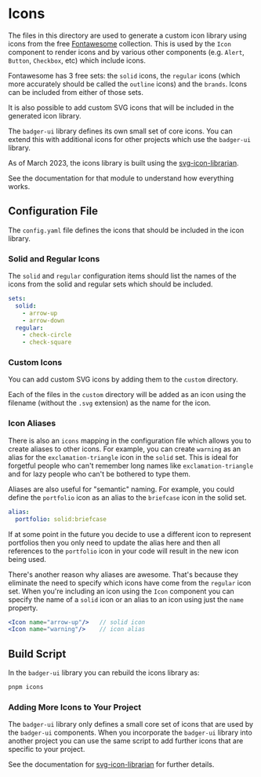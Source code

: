 # Icons

The files in this directory are used to generate a custom icon library using
icons from the free [Fontawesome](https://fontawesome.com/) collection.  This
is used by the `Icon` component to render icons and by various other components
(e.g. `Alert`, `Button`, `Checkbox`, etc) which include icons.

Fontawesome has 3 free sets: the `solid` icons, the `regular` icons (which
more accurately should be called the `outline` icons) and the `brands`.
Icons can be included from either of those sets.

It is also possible to add custom SVG icons that will be included in the
generated icon library.

The `badger-ui` library defines its own small set of core icons.  You can
extend this with additional icons for other projects which use the `badger-ui`
library.

As of March 2023, the icons library is built using the
[svg-icon-librarian](https://www.npmjs.com/package/@abw/svg-icon-librarian).

See the documentation for that module to understand how everything works.

## Configuration File

The `config.yaml` file defines the icons that should be included in the icon
library.

### Solid and Regular Icons

The `solid` and `regular` configuration items should list the names of the icons
from the solid and regular sets which should be included.

```yaml
sets:
  solid:
    - arrow-up
    - arrow-down
  regular:
    - check-circle
    - check-square
```

### Custom Icons

You can add custom SVG icons by adding them to the `custom` directory.

Each of the files in the `custom` directory will be added as an icon
using the filename (without the `.svg` extension) as the name for the
icon.

### Icon Aliases

There is also an `icons` mapping in the configuration file which allows
you to create aliases to other icons.  For example, you can create `warning`
as an alias for the `exclamation-triangle` icon in the `solid` set.  This
is ideal for forgetful people who can't remember long names like
`exclamation-triangle` and for lazy people who can't be bothered to type them.

Aliases are also useful for "semantic" naming.  For example, you could define
the `portfolio` icon as an alias to the `briefcase` icon in the solid set.

```yaml
alias:
  portfolio: solid:briefcase
```

If at some point in the future you decide to use a different icon to
represent portfolios then you only need to update the alias here and
then all references to the `portfolio` icon in your code will result
in the new icon being used.

There's another reason why aliases are awesome.  That's because they
eliminate the need to specify which icons have come from the `regular`
icon set.  When you're including an icon using the `Icon` component you
can specify the name of a `solid` icon or an alias to an icon using just the
`name` property.

```jsx
<Icon name="arrow-up"/>   // solid icon
<Icon name="warning"/>    // icon alias
```

## Build Script

In the `badger-ui` library you can rebuild the icons library as:

```sh
pnpm icons
```

### Adding More Icons to Your Project

The `badger-ui` library only defines a small core set of icons that are used by
the `badger-ui` components.  When you incorporate the `badger-ui` library into another
project you can use the same script to add further icons that are specific
to your project.

See the documentation for
[svg-icon-librarian](https://www.npmjs.com/package/@abw/svg-icon-librarian)
for further details.

